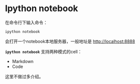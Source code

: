 # Ipython notebook

在命令行下输入命令：

```
ipython notebook 
```

会打开一个notebook本地服务器，一般地址是 [http://localhost:8888](http://localhost:8888)

**`ipython notebook`** 支持两种模式的cell：

*   Markdown
*   Code

这里不做过多介绍。